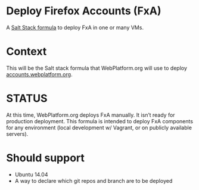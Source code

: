 # Deploy Firefox Accounts (FxA)

A [Salt Stack formula](http://docs.saltstack.com/en/latest/topics/development/conventions/formulas.html) to deploy FxA in one or many VMs.

# Context

This will be the Salt stack formula that WebPlatform.org will use to deploy [accounts.webplatform.org](https://accounts.webplatform.org).


# STATUS

At this time, WebPlatform.org deploys FxA manually. It isn’t ready for production deployment. This formula is intended to deploy FxA components for any environment (local development w/ Vagrant, or on publicly available servers).

# Should support

* Ubuntu 14.04
* A way to declare which git repos and branch are to be deployed
